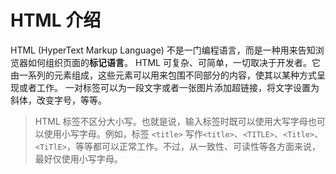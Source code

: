 # HTML 介绍

HTML (HyperText Markup Language) 不是一门编程语言，而是一种用来告知浏览器如何组织页面的**标记语言**。
HTML 可复杂、可简单，一切取决于开发者。它由一系列的元素组成，这些元素可以用来包围不同部分的内容，使其以某种方式呈现或者工作。
一对标签可以为一段文字或者一张图片添加超链接，将文字设置为斜体，改变字号，等等。

> HTML 标签不区分大小写。也就是说，输入标签时既可以使用大写字母也可以使用小写字母。例如，标签 `<title>` 写作`<title>`、`<TITLE>`、`<Title>`、`<TiTlE>`，等等都可以正常工作。不过，从一致性、可读性等各方面来说，最好仅使用小写字母。
